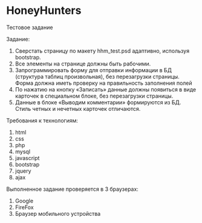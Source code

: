 # HoneyHunters

Тестовое задание

Задание:
1.	Сверстать страницу по макету hhm_test.psd адаптивно, используя bootstrap.
2.	Все элементы на странице должны быть рабочими.
3.	Запрограммировать форму для отправки информации в БД (структура таблиц произвольная), без перезагрузки страницы. Форма должна иметь проверку на правильность заполнения полей 
4.	По нажатию на кнопку «Записать» данные должны появиться в виде карточек в специальном блоке, без перезагрузки страницы.
5.	Данные в блоке «Выводим комментарии» формируются из БД. Стиль четных и нечетных карточек отличаются.

Требования к технологиям:
1.	html
2.	css
3.	php
4.	mysql
5.	javascript
6.	bootstrap
7.	jquery
8.	ajax

Выполненное задание проверяется в 3 браузерах:
1.	Google
2.	FireFox
3.	Браузер мобильного устройства
